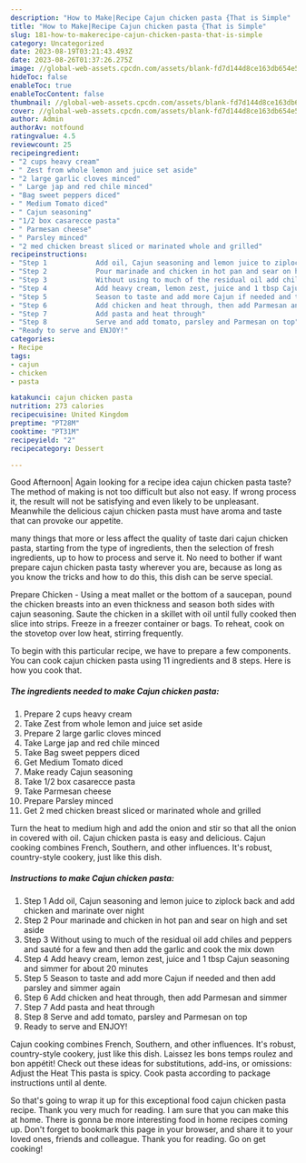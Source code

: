 ```yaml
---
description: "How to Make|Recipe Cajun chicken pasta {That is Simple"
title: "How to Make|Recipe Cajun chicken pasta {That is Simple"
slug: 181-how-to-makerecipe-cajun-chicken-pasta-that-is-simple
category: Uncategorized
date: 2023-08-19T03:21:43.493Z
date: 2023-08-26T01:37:26.275Z
image: //global-web-assets.cpcdn.com/assets/blank-fd7d144d8ce163db654e5a02c40b08a2775adb7897d16e4062681dc7e1b2800f.png
hideToc: false
enableToc: true
enableTocContent: false
thumbnail: //global-web-assets.cpcdn.com/assets/blank-fd7d144d8ce163db654e5a02c40b08a2775adb7897d16e4062681dc7e1b2800f.png
cover: //global-web-assets.cpcdn.com/assets/blank-fd7d144d8ce163db654e5a02c40b08a2775adb7897d16e4062681dc7e1b2800f.png
author: Admin
authorAv: notfound
ratingvalue: 4.5
reviewcount: 25
recipeingredient:
- "2 cups heavy cream"
- " Zest from whole lemon and juice set aside"
- "2 large garlic cloves minced"
- " Large jap and red chile minced"
- "Bag sweet peppers diced"
- " Medium Tomato diced"
- " Cajun seasoning"
- "1/2 box casarecce pasta"
- " Parmesan cheese"
- " Parsley minced"
- "2 med chicken breast sliced or marinated whole and grilled"
recipeinstructions:
- "Step 1            Add oil, Cajun seasoning and lemon juice to ziplock back and add chicken and marinate over night"
- "Step 2            Pour marinade and chicken in hot pan and sear on high and set aside"
- "Step 3            Without using to much of the residual oil add chiles and peppers and sauté for a few and then add the garlic and cook the mix down"
- "Step 4            Add heavy cream, lemon zest, juice and 1 tbsp Cajun seasoning and simmer for about 20 minutes"
- "Step 5            Season to taste and add more Cajun if needed and then add parsley and simmer again"
- "Step 6            Add chicken and heat through, then add Parmesan and simmer"
- "Step 7            Add pasta and heat through"
- "Step 8            Serve and add tomato, parsley and Parmesan on top"
- "Ready to serve and ENJOY!"
categories:
- Recipe
tags:
- cajun
- chicken
- pasta

katakunci: cajun chicken pasta 
nutrition: 273 calories
recipecuisine: United Kingdom
preptime: "PT28M"
cooktime: "PT31M"
recipeyield: "2"
recipecategory: Dessert

---
```



Good Afternoon| Again looking for a recipe idea cajun chicken pasta taste? The method of making is not too difficult but also not easy. If wrong process it, the result will not be satisfying and even likely to be unpleasant. Meanwhile the delicious cajun chicken pasta must have aroma and taste that can provoke our appetite.






many things that more or less affect the quality of taste dari cajun chicken pasta, starting from the type of ingredients, then the selection of fresh ingredients, up to how to process and serve it. No need to bother if want prepare cajun chicken pasta tasty wherever you are, because as long as you know the tricks and how to do this, this dish can be serve  special.


Prepare Chicken - Using a meat mallet or the bottom of a saucepan, pound the chicken breasts into an even thickness and season both sides with cajun seasoning. Saute the chicken in a skillet with oil until fully cooked then slice into strips. Freeze in a freezer container or bags. To reheat, cook on the stovetop over low heat, stirring frequently.


To begin with this particular recipe, we have to prepare a few components. You can cook cajun chicken pasta using 11 ingredients and 8 steps. Here is how you cook that.

<!--inarticleads1-->

##### The ingredients needed to make Cajun chicken pasta:

1. Prepare 2 cups heavy cream
1. Take  Zest from whole lemon and juice set aside
1. Prepare 2 large garlic cloves minced
1. Take  Large jap and red chile minced
1. Take Bag sweet peppers diced
1. Get  Medium Tomato diced
1. Make ready  Cajun seasoning
1. Take 1/2 box casarecce pasta
1. Take  Parmesan cheese
1. Prepare  Parsley minced
1. Get 2 med chicken breast sliced or marinated whole and grilled


Turn the heat to medium high and add the onion and stir so that all the onion in covered with oil. Cajun chicken pasta is easy and delicious. Cajun cooking combines French, Southern, and other influences. It&#39;s robust, country-style cookery, just like this dish. 

<!--inarticleads2-->

##### Instructions to make Cajun chicken pasta:

1. Step 1            Add oil, Cajun seasoning and lemon juice to ziplock back and add chicken and marinate over night
1. Step 2            Pour marinade and chicken in hot pan and sear on high and set aside
1. Step 3            Without using to much of the residual oil add chiles and peppers and sauté for a few and then add the garlic and cook the mix down
1. Step 4            Add heavy cream, lemon zest, juice and 1 tbsp Cajun seasoning and simmer for about 20 minutes
1. Step 5            Season to taste and add more Cajun if needed and then add parsley and simmer again
1. Step 6            Add chicken and heat through, then add Parmesan and simmer
1. Step 7            Add pasta and heat through
1. Step 8            Serve and add tomato, parsley and Parmesan on top
1. Ready to serve and ENJOY!

Cajun cooking combines French, Southern, and other influences. It&#39;s robust, country-style cookery, just like this dish. Laissez les bons temps roulez and bon appétit! Check out these ideas for substitutions, add-ins, or omissions: Adjust the Heat This pasta is spicy. Cook pasta according to package instructions until al dente. 

So that's going to wrap it up for this exceptional food cajun chicken pasta recipe. Thank you very much for reading. I am sure that you can make this at home. There is gonna be more interesting food in home recipes coming up. Don't forget to bookmark this page in your browser, and share it to your loved ones, friends and colleague. Thank you for reading. Go on get cooking!
